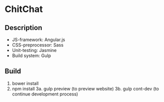 # ChitChat

## Description
- JS-framework: Angular.js
- CSS-preprocessor: Sass
- Unit-testing: Jasmine
- Build system: Gulp

## Build
1. bower install
2. npm install
3a. gulp preview (to preview website)
3b. gulp cont-dev (to continue development process)